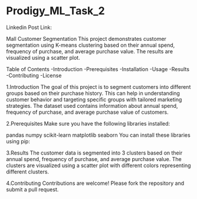 # Prodigy_ML_Task_2

Linkedin Post Link:


Mall Customer Segmentation
This project demonstrates customer segmentation using K-means clustering based on their annual spend, frequency of purchase, and average purchase value. The results are visualized using a scatter plot.

Table of Contents
-Introduction
-Prerequisites
-Installation
-Usage
-Results
-Contributing
-License

1.Introduction
The goal of this project is to segment customers into different groups based on their purchase history. This can help in understanding customer behavior and targeting specific groups with tailored marketing strategies. The dataset used contains information about annual spend, frequency of purchase, and average purchase value of customers.

2.Prerequisites
Make sure you have the following libraries installed:

pandas
numpy
scikit-learn
matplotlib
seaborn
You can install these libraries using pip:

3.Results
The customer data is segmented into 3 clusters based on their annual spend, frequency of purchase, and average purchase value. The clusters are visualized using a scatter plot with different colors representing different clusters.

4.Contributing
Contributions are welcome! Please fork the repository and submit a pull request.

